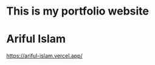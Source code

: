﻿# This is my portfolio website
 <h1 class = "center"> Ariful Islam </h1>

https://ariful-islam.vercel.app/
